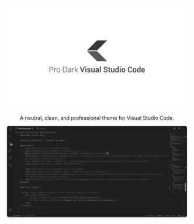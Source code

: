![](assets/repository-hero.png)

<p style="text-align: center;">A neutral, clean, and professional theme for Visual Studio Code.</p>

![](assets/repository-screenshot-1.png)